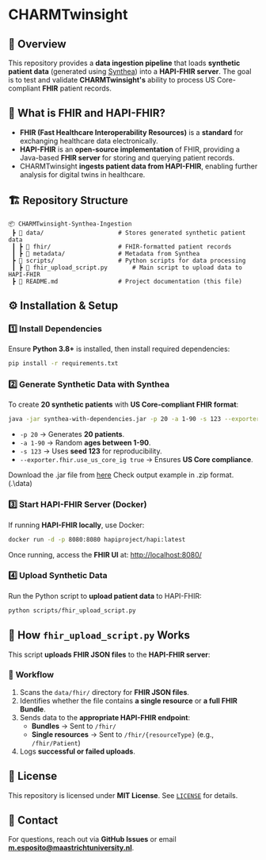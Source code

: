 # CHARMTwinsight

## 📌 Overview
This repository provides a **data ingestion pipeline** that loads **synthetic patient data** (generated using [Synthea](https://github.com/synthetichealth/synthea)) into a **HAPI-FHIR server**. The goal is to test and validate **CHARMTwinsight's** ability to process US Core-compliant **FHIR** patient records.

## 🏥 What is FHIR and HAPI-FHIR?
- **FHIR (Fast Healthcare Interoperability Resources)** is a **standard** for exchanging healthcare data electronically.
- **HAPI-FHIR** is an **open-source implementation** of FHIR, providing a Java-based **FHIR server** for storing and querying patient records.
- CHARMTwinsight **ingests patient data from HAPI-FHIR**, enabling further analysis for digital twins in healthcare.

## 🏗 Repository Structure
```
📦 CHARMTwinsight-Synthea-Ingestion
 ┣ 📂 data/                     # Stores generated synthetic patient data
 ┃ ┣ 📂 fhir/                   # FHIR-formatted patient records
 ┃ ┣ 📂 metadata/               # Metadata from Synthea
 ┣ 📂 scripts/                  # Python scripts for data processing
 ┃ ┣ 📜 fhir_upload_script.py       # Main script to upload data to HAPI-FHIR
 ┣ 📜 README.md                 # Project documentation (this file)
```

## ⚙️ Installation & Setup

### 1️⃣ Install Dependencies
Ensure **Python 3.8+** is installed, then install required dependencies:
```sh
pip install -r requirements.txt
```

### 2️⃣ Generate Synthetic Data with Synthea
To create **20 synthetic patients** with **US Core-compliant FHIR format**:
```sh
java -jar synthea-with-dependencies.jar -p 20 -a 1-90 -s 123 --exporter.fhir.use_us_core_ig true
```
- `-p 20` → Generates **20 patients**.
- `-a 1-90` → Random **ages between 1-90**.
- `-s 123` → Uses **seed 123** for reproducibility.
- `--exporter.fhir.use_us_core_ig true` → Ensures **US Core compliance**.

Download the .jar file from [here](https://github.com/synthetichealth/synthea/releases/download/master-branch-latest/synthea-with-dependencies.jar) 
Check output example in .zip format. (.\data)

### 3️⃣ Start HAPI-FHIR Server (Docker)
If running **HAPI-FHIR locally**, use Docker:
```sh
docker run -d -p 8080:8080 hapiproject/hapi:latest
```
Once running, access the **FHIR UI** at:
[http://localhost:8080/](http://localhost:8080/)

### 4️⃣ Upload Synthetic Data
Run the Python script to **upload patient data** to HAPI-FHIR:
```sh
python scripts/fhir_upload_script.py
```

## 🚀 How `fhir_upload_script.py` Works

This script **uploads FHIR JSON files** to the **HAPI-FHIR server**:

### 🔹 **Workflow**
1. Scans the `data/fhir/` directory for **FHIR JSON files**.
2. Identifies whether the file contains **a single resource** or **a full FHIR Bundle**.
3. Sends data to the **appropriate HAPI-FHIR endpoint**:
   - **Bundles** → Sent to `/fhir/`
   - **Single resources** → Sent to `/fhir/{resourceType}` (e.g., `/fhir/Patient`)
4. Logs **successful or failed uploads**.
 
## 📜 License
This repository is licensed under **MIT License**. See [`LICENSE`](LICENSE) for details.

## 📩 Contact
For questions, reach out via **GitHub Issues** or email **m.esposito@maastrichtuniversity.nl**.
